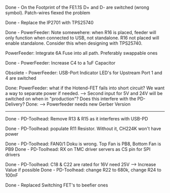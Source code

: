 Done - On the Footprint of the FE1.1S D+ and D- are switched (wrong symbol). Patch-wires fiexed the problem

Done - Replace the IP2701 with TPS25740

Done - PowerFeeder: Note somewehere: when R16 is placed, feeder will only function when connected to USB, not standalone. R16 not placed will enable standalone. Consider this when designing with TPS25740.

PowerFeeder: Integrate 6A Fuse into all path. Preferably swappable ones

Done - PowerFeeder: Increase C4 to a 1uF Capacitor

Obsolete - PowerFeeder: USB-Port Indicator LED's for Upstream Port 1 and 4 are switched

Done: 
PowerFeeder: what if the Hotend-FET fails into short circuit? We want a way to separate power if needed.
--> Second input for 5V and 24V will be switched on when in "production"? Does this interfere with the PD-Delivery?
Done: 
--> Powerfeeder needs new Gerber Version

___


Done - PD-Toolhead: Remove R13 & R15 as it interferes with USB-PD

Done - PD-Toolhead: populate R11 Resistor. Without it, CH224K won't have power

Done - PD-Toolhead: FAN0/1 Doku is wrong. Top Fan is PB8, Bottom Fan is PB9
Done - PD-Toolhead: RX on TMC driver servers as CS pin for SPI drivers

Done - PD-Toolhead: C18 & C22 are rated for 16V need 25V --> Increase Value if possible
Done - PD-Toolhead: change R22 to 680k, change R24 to 100nF

Done - Replaced Switching FET's to beefier ones
